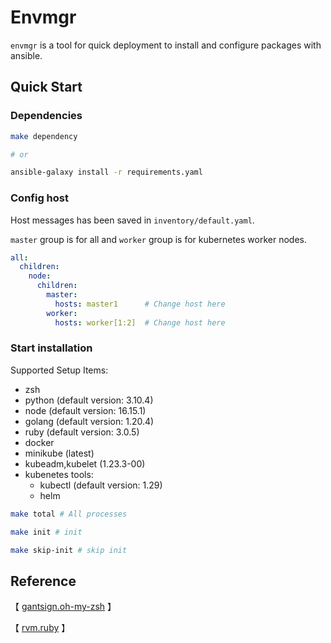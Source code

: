 # Envmgr

`envmgr` is a tool for quick deployment to install and configure packages with ansible.

## Quick Start

### Dependencies

```bash
make dependency

# or

ansible-galaxy install -r requirements.yaml
```

### Config host

Host messages has been saved in `inventory/default.yaml`.

`master` group is for all and `worker` group is for kubernetes worker nodes.

```yaml
all:
  children:
    node:
      children:
        master:
          hosts: master1      # Change host here
        worker:
          hosts: worker[1:2]  # Change host here
```

### Start installation

Supported Setup Items:

- zsh
- python (default version: 3.10.4)
- node   (default version: 16.15.1)
- golang (default version: 1.20.4)
- ruby   (default version: 3.0.5)
- docker
- minikube (latest)
- kubeadm,kubelet (1.23.3-00)
- kubenetes tools:
  - kubectl (default version: 1.29)
  - helm

```bash
make total # All processes

make init # init

make skip-init # skip init
```

## Reference

【 [gantsign.oh-my-zsh](https://github.com/gantsign/ansible-role-oh-my-zsh) 】

【 [rvm.ruby](https://github.com/rvm/rvm1-ansible) 】
